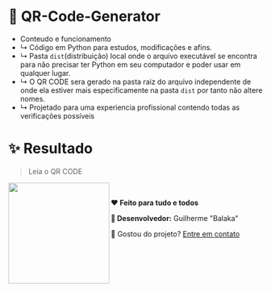 # 🔗 QR-Code-Generator

- Conteudo e funcionamento
- ↳ Código em Python para estudos, modificações e afins.
- ↳ Pasta `dist`(distribuição) local onde o arquivo executável se encontra para não precisar ter Python em seu computador e poder usar em qualquer lugar.
- ↳ O QR CODE sera gerado na pasta raiz do arquivo independente de onde ela estiver mais especificamente na pasta `dist` por tanto não altere nomes.
- ↳ Projetado para uma experiencia profissional contendo todas as verificações possíveis 

# ✨ Resultado
> Leia o QR CODE
<img align="left" width="200" src="https://media.discordapp.net/attachments/799515684278632468/879116595186794548/unknown.png" />
<p>

<br>

**❤️ Feito para tudo e todos**

**🧙 Desenvolvedor:** Guilherme "Balaka"
<p>💍 Gostou do projeto? 
<a href="https://github.com/BalakaDEV">Entre em contato</a></p>
